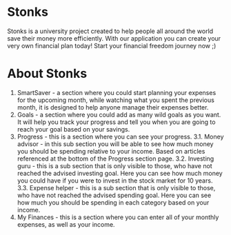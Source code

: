 # Stonks
Stonks is a university project created to help people all around the world save their money more efficiently.
With our application you can create your very own financial plan today!
Start your financial freedom journey now ;)

# About Stonks
  1. SmartSaver - a section where you could start planning your expenses for the upcoming month, while watching what you spent the previous month, it is designed to help anyone manage their expenses better.
  2. Goals - a section where you could add as many wild goals as you want. It will help you track your progress and tell you when you are going to reach your goal based on your savings.
  3. Progress - this is a section where you can see your progress.
    3.1. Money advisor - in this sub section you will be able to see how much money you should be spending relative to your income. Based on articles referenced at the bottom of the Progress section page.
    3.2. Investing guru - this is a sub section that is only visible to those, who have not reached the advised investing goal. Here you can see how much money you could have if you were to invest in the stock market for 10 years.
    3.3. Expense helper - this is a sub section that is only visible to those, who have not reached the advised spending goal. Here you can see how much you should be spending in each category based on your income.
  4. My Finances - this is a section where you can enter all of your monthly expenses, as well as your income.
